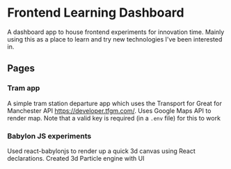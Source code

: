 # Frontend Learning Dashboard
A dashboard app to house frontend experiments for innovation time. Mainly using this as a place to learn and try new technologies I've been interested in. 

## Pages

### Tram app
A simple tram station departure app which uses the Transport for Great for Manchester API https://developer.tfgm.com/.
Uses Google Maps API to render map. Note that a valid key is required (in a `.env` file) for this to work 

### Babylon JS experiments
Used react-babylonjs to render up a quick 3d canvas using React declarations.
Created 3d Particle engine with UI
